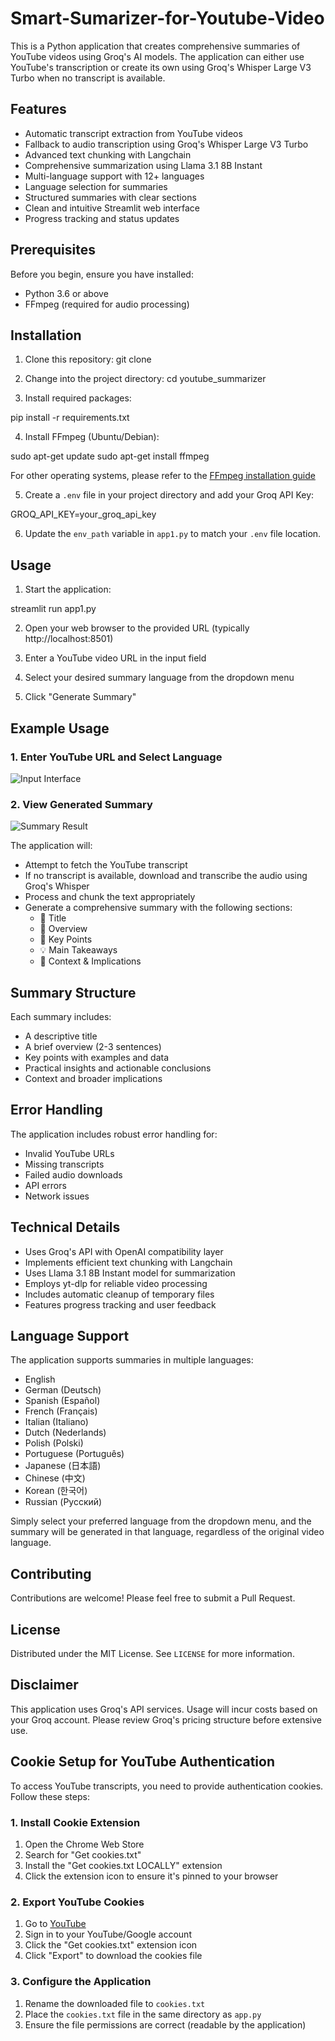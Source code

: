 # Smart-Sumarizer-for-Youtube-Video
This is a Python application that creates comprehensive summaries of YouTube videos using Groq's AI models. The application can either use YouTube's transcription or create its own using Groq's Whisper Large V3 Turbo when no transcript is available.

## Features
- Automatic transcript extraction from YouTube videos
- Fallback to audio transcription using Groq's Whisper Large V3 Turbo
- Advanced text chunking with Langchain
- Comprehensive summarization using Llama 3.1 8B Instant
- Multi-language support with 12+ languages
- Language selection for summaries
- Structured summaries with clear sections
- Clean and intuitive Streamlit web interface
- Progress tracking and status updates

## Prerequisites

Before you begin, ensure you have installed:

- Python 3.6 or above
- FFmpeg (required for audio processing)

## Installation 

1. Clone this repository:
git clone 

2. Change into the project directory:
 cd youtube_summarizer

3. Install required packages:

pip install -r requirements.txt

4. Install FFmpeg (Ubuntu/Debian):

sudo apt-get update
sudo apt-get install ffmpeg

For other operating systems, please refer to the [FFmpeg installation guide](https://ffmpeg.org/download.html)

5. Create a `.env` file in your project directory and add your Groq API Key:

GROQ_API_KEY=your_groq_api_key


6. Update the `env_path` variable in `app1.py` to match your `.env` file location.

## Usage

1. Start the application:

streamlit run app1.py


2. Open your web browser to the provided URL (typically http://localhost:8501)

3. Enter a YouTube video URL in the input field

4. Select your desired summary language from the dropdown menu

5. Click "Generate Summary"

## Example Usage

### 1. Enter YouTube URL and Select Language
![Input Interface](1.png)

### 2. View Generated Summary
![Summary Result](2.png)

The application will:
- Attempt to fetch the YouTube transcript
- If no transcript is available, download and transcribe the audio using Groq's Whisper
- Process and chunk the text appropriately
- Generate a comprehensive summary with the following sections:
  - 🎯 Title
  - 📝 Overview
  - 🔑 Key Points
  - 💡 Main Takeaways
  - 🔄 Context & Implications

## Summary Structure

Each summary includes:
- A descriptive title
- A brief overview (2-3 sentences)
- Key points with examples and data
- Practical insights and actionable conclusions
- Context and broader implications

## Error Handling

The application includes robust error handling for:
- Invalid YouTube URLs
- Missing transcripts
- Failed audio downloads
- API errors
- Network issues

## Technical Details

- Uses Groq's API with OpenAI compatibility layer
- Implements efficient text chunking with Langchain
- Uses Llama 3.1 8B Instant model for summarization
- Employs yt-dlp for reliable video processing
- Includes automatic cleanup of temporary files
- Features progress tracking and user feedback

## Language Support

The application supports summaries in multiple languages:
- English
- German (Deutsch)
- Spanish (Español)
- French (Français)
- Italian (Italiano)
- Dutch (Nederlands)
- Polish (Polski)
- Portuguese (Português)
- Japanese (日本語)
- Chinese (中文)
- Korean (한국어)
- Russian (Русский)

Simply select your preferred language from the dropdown menu, and the summary will be generated in that language, regardless of the original video language.

## Contributing

Contributions are welcome! Please feel free to submit a Pull Request.

## License

Distributed under the MIT License. See `LICENSE` for more information.

## Disclaimer

This application uses Groq's API services. Usage will incur costs based on your Groq account. Please review Groq's pricing structure before extensive use.

## Cookie Setup for YouTube Authentication

To access YouTube transcripts, you need to provide authentication cookies. Follow these steps:

### 1. Install Cookie Extension
1. Open the Chrome Web Store
2. Search for "Get cookies.txt"
3. Install the "Get cookies.txt LOCALLY" extension
4. Click the extension icon to ensure it's pinned to your browser

### 2. Export YouTube Cookies
1. Go to [YouTube](https://www.youtube.com)
2. Sign in to your YouTube/Google account
3. Click the "Get cookies.txt" extension icon
4. Click "Export" to download the cookies file

### 3. Configure the Application
1. Rename the downloaded file to `cookies.txt`
2. Place the `cookies.txt` file in the same directory as `app.py`
3. Ensure the file permissions are correct (readable by the application)

